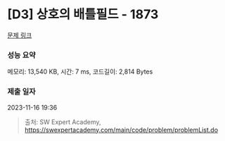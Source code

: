 # [D3] 상호의 배틀필드 - 1873 

[문제 링크](https://swexpertacademy.com/main/code/problem/problemDetail.do?contestProbId=AV5LyE7KD2ADFAXc) 

### 성능 요약

메모리: 13,540 KB, 시간: 7 ms, 코드길이: 2,814 Bytes

### 제출 일자

2023-11-16 19:36



> 출처: SW Expert Academy, https://swexpertacademy.com/main/code/problem/problemList.do
